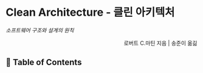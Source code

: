 
# Clean Architecture - 클린 아키텍처
_소프트웨어 구조와 설계의 원칙_        


<div align="right">로버트 C.마틴 지음 | 송준이 옮긺</div>



## 📖 Table of Contents 
